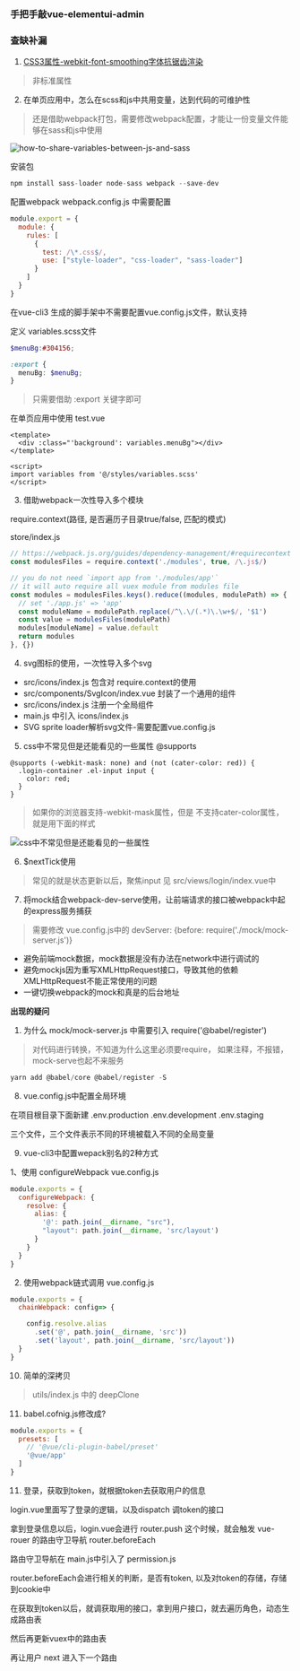 ### 手把手敲vue-elementui-admin


### 查缺补漏

1. [CSS3属性-webkit-font-smoothing字体抗锯齿渲染](https://www.cnblogs.com/moqiutao/archive/2016/03/18/5291881.html)

> 非标准属性

2. 在单页应用中，怎么在scss和js中共用变量，达到代码的可维护性
> 还是借助webpack打包，需要修改webpack配置，才能让一份变量文件能够在sass和js中使用

![how-to-share-variables-between-js-and-sass](https://www.bluematador.com/blog/how-to-share-variables-between-js-and-sass)

安装包
```js
npm install sass-loader node-sass webpack --save-dev
```

配置webpack
webpack.config.js 中需要配置
```js
module.export = {
  module: {
    rules: [
      {
        test: /\*.css$/,
        use: ["style-loader", "css-loader", "sass-loader"]
      }
    ]
  }
}
```

在vue-cli3 生成的脚手架中不需要配置vue.config.js文件，默认支持

定义 variables.scss文件

```scss
$menuBg:#304156;

:export {
  menuBg: $menuBg;
}
```
> 只需要借助 :export 关键字即可

在单页应用中使用
test.vue
```
<template>
  <div :class="'background': variables.menuBg"></div>
</template>

<script>
import variables from '@/styles/variables.scss'
</script>
```

3. 借助webpack一次性导入多个模块

require.context(路径, 是否遍历子目录true/false, 匹配的模式)

store/index.js
```js
// https://webpack.js.org/guides/dependency-management/#requirecontext
const modulesFiles = require.context('./modules', true, /\.js$/)

// you do not need `import app from './modules/app'`
// it will auto require all vuex module from modules file
const modules = modulesFiles.keys().reduce((modules, modulePath) => {
  // set './app.js' => 'app'
  const moduleName = modulePath.replace(/^\.\/(.*)\.\w+$/, '$1')
  const value = modulesFiles(modulePath)
  modules[moduleName] = value.default
  return modules
}, {})


```

4. svg图标的使用，一次性导入多个svg
- src/icons/index.js 包含对 require.context的使用
- src/components/SvgIcon/index.vue 封装了一个通用的组件
- src/icons/index.js 注册一个全局组件
- main.js 中引入 icons/index.js
- SVG sprite loader解析svg文件-需要配置vue.config.js

5. css中不常见但是还能看见的一些属性 @supports 

```
@supports (-webkit-mask: none) and (not (cater-color: red)) {
  .login-container .el-input input {
    color: red;
  }
}
```

> 如果你的浏览器支持-webkit-mask属性，但是 不支持cater-color属性， 就是用下面的样式

![css中不常见但是还能看见的一些属性](https://blog.csdn.net/weixin_41229588/article/details/90929429)

6. $nextTick使用
> 常见的就是状态更新以后，聚焦input
> 见 src/views/login/index.vue中

7. 将mock结合webpack-dev-serve使用，让前端请求的接口被webpack中起的express服务捕获
> 需要修改 vue.config.js中的 devServer: {before: require('./mock/mock-server.js')}

- 避免前端mock数据，mock数据是没有办法在network中进行调试的
- 避免mockjs因为重写XMLHttpRequest接口，导致其他的依赖XMLHttpRequest不能正常使用的问题
- 一键切换webpack的mock和真是的后台地址

**出现的疑问**

1. 为什么 mock/mock-server.js 中需要引入 require('@babel/register') 
> 对代码进行转换，不知道为什么这里必须要require， 如果注释，不报错，mock-serve也起不来服务

```js
yarn add @babel/core @babel/register -S
```

8. vue.config.js中配置全局环境

在项目根目录下面新建
.env.production
.env.development
.env.staging

三个文件，三个文件表示不同的环境被载入不同的全局变量

9. vue-cli3中配置wepack别名的2种方式

1、使用 configureWebpack
vue.config.js
```js
module.exports = {
  configureWebpack: {
    resolve: {
      alias: {
        '@': path.join(__dirname, "src"),
        "layout": path.join(__dirname, 'src/layout')
      }
    }
  }
}

```

2. 使用webpack链式调用
vue.config.js
```js
module.exports = {
  chainWebpack: config=> {

    config.resolve.alias
      .set('@', path.join(__dirname, 'src'))
      .set('layout', path.join(__dirname, 'src/layout'))
  }
}
```

10. 简单的深拷贝

> utils/index.js 中的 deepClone

11. babel.cofnig.js修改成?

```js
module.exports = {
  presets: [
    // '@vue/cli-plugin-babel/preset'
    '@vue/app'
  ]
}
```

11. 登录，获取到token，就根据token去获取用户的信息

login.vue里面写了登录的逻辑，以及dispatch 调token的接口

拿到登录信息以后，login.vue会进行 router.push 这个时候，就会触发 vue-rouer 的路由守卫导航 router.beforeEach

路由守卫导航在 main.js中引入了 permission.js

router.beforeEach会进行相关的判断，是否有token, 以及对token的存储，存储到cookie中

在获取到token以后，就调获取用的接口，拿到用户接口，就去遍历角色，动态生成路由表

然后再更新vuex中的路由表

再让用户 next 进入下一个路由


